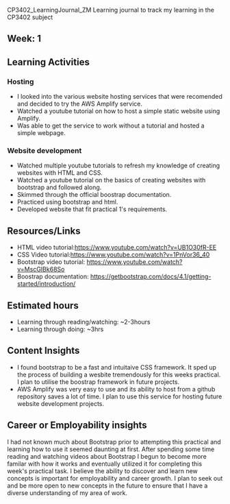 CP3402_LearningJournal_ZM
Learning journal to track my learning in the CP3402 subject

## Week: 1

## Learning Activities
### Hosting
* I looked into the various website hosting services that were recomended and decided to try the AWS Amplify service.
* Watched a youtube tutorial on how to host a simple static website using Amplify.
* Was able to get the service to work without a tutorial and hosted a simple webpage.

### Website development
* Watched multiple youtube tutorials to refresh my knowledge of creating websites with HTML and CSS.
* Watched a youtube tutorial on the basics of creating websites with bootstrap and followed along.
* Skimmed through the official boostrap documentation.
* Practiced using bootstrap and html.
* Developed website that fit practical 1's requirements.

## Resources/Links
* HTML video tutorial:https://www.youtube.com/watch?v=UB1O30fR-EE
* CSS Video tutorial:https://www.youtube.com/watch?v=1PnVor36_40
* Bootstrap video tutorial: https://www.youtube.com/watch?v=MscGIBk68So
* Boostrap documentation: https://getbootstrap.com/docs/4.1/getting-started/introduction/

## Estimated hours
* Learning through reading/watching: ~2-3hours
* Learning through doing: ~3hrs

## Content Insights
* I found bootstrap to be a fast and intuitaive CSS framework. It sped up the process of building a wesbite tremendously for this weeks practical. I plan to utilise the boostrap framework in future projects.
* AWS Amplify was very easy to use and its ability to host from a github repository saves a lot of time. I plan to use this service for hosting future website development projects.  


## Career or Employability insights
I had not known much about Bootstrap prior to attempting this practical and learning how to use it seemed daunting at first. After spending some time reading and watching videos about Bootstrap I begun to become more familar with how it works and eventually utilized it for completing this week's practical task. I believe the ability to discover and learn new concepts is important for employability and career growth. I plan to seek out and be more open to new concepts in the future to ensure that I have a diverse understanding of my area of work.  
